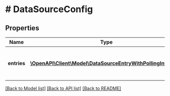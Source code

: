 # # DataSourceConfig

## Properties

Name | Type | Description | Notes
------------ | ------------- | ------------- | -------------
**entries** | [**\OpenAPI\Client\Model\DataSourceEntryWithPollingInterval[]**](DataSourceEntryWithPollingInterval.md) | list of data sources and how to fetch from them | [optional]

[[Back to Model list]](../../README.md#models) [[Back to API list]](../../README.md#endpoints) [[Back to README]](../../README.md)
